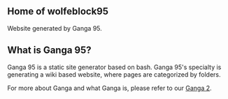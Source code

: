 ## Home of wolfeblock95

Website generated by Ganga 95.

## What is Ganga 95?

Ganga 95 is a static site generator based on bash. Ganga 95's specialty is generating a wiki based website, where pages are categorized by folders.

For more about Ganga and what Ganga is, please refer to our [Ganga 2](https://docs.google.com/document/d/1xM4mMDjjdwk9sHxxSvOF8BEvieb6F4EXvRq8QEG4Fcw/edit?tab=t.0#heading=h.iztfrtvhfajr
).
